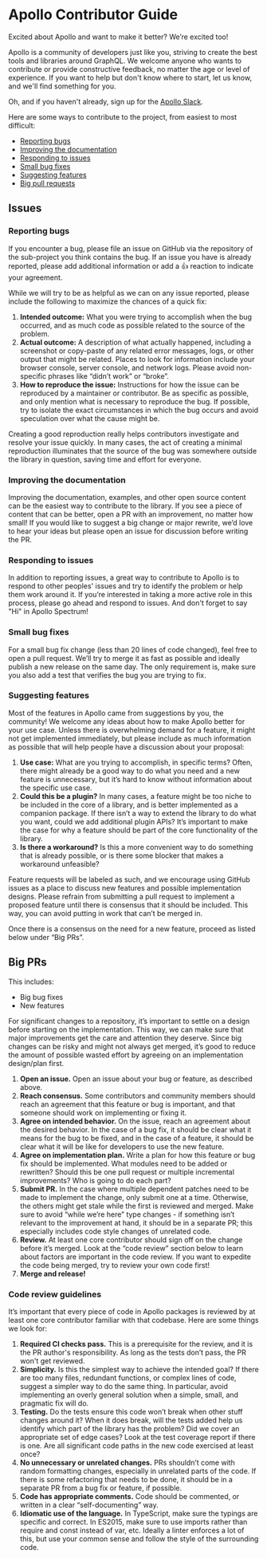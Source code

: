 # Apollo Contributor Guide

Excited about Apollo and want to make it better? We’re excited too!

Apollo is a community of developers just like you, striving to create the best tools and libraries around GraphQL. We welcome anyone who wants to contribute or provide constructive feedback, no matter the age or level of experience. If you want to help but don't know where to start, let us know, and we'll find something for you.

Oh, and if you haven't already, sign up for the [Apollo Slack](http://www.apollodata.com/#slack).

Here are some ways to contribute to the project, from easiest to most difficult:

* [Reporting bugs](#reporting-bugs)
* [Improving the documentation](#improving-the-documentation)
* [Responding to issues](#responding-to-issues)
* [Small bug fixes](#small-bug-fixes)
* [Suggesting features](#suggesting-features)
* [Big pull requests](#big-prs)

## Issues

### Reporting bugs

If you encounter a bug, please file an issue on GitHub via the repository of the sub-project you think contains the bug. If an issue you have is already reported, please add additional information or add a 👍 reaction to indicate your agreement.

While we will try to be as helpful as we can on any issue reported, please include the following to maximize the chances of a quick fix:

1. **Intended outcome:** What you were trying to accomplish when the bug occurred, and as much code as possible related to the source of the problem.
2. **Actual outcome:** A description of what actually happened, including a screenshot or copy-paste of any related error messages, logs, or other output that might be related. Places to look for information include your browser console, server console, and network logs. Please avoid non-specific phrases like “didn’t work” or “broke”.
3. **How to reproduce the issue:** Instructions for how the issue can be reproduced by a maintainer or contributor. Be as specific as possible, and only mention what is necessary to reproduce the bug. If possible, try to isolate the exact circumstances in which the bug occurs and avoid speculation over what the cause might be.

Creating a good reproduction really helps contributors investigate and resolve your issue quickly. In many cases, the act of creating a minimal reproduction illuminates that the source of the bug was somewhere outside the library in question, saving time and effort for everyone.

### Improving the documentation

Improving the documentation, examples, and other open source content can be the easiest way to contribute to the library. If you see a piece of content that can be better, open a PR with an improvement, no matter how small! If you would like to suggest a big change or major rewrite, we’d love to hear your ideas but please open an issue for discussion before writing the PR.

### Responding to issues

In addition to reporting issues, a great way to contribute to Apollo is to respond to other peoples' issues and try to identify the problem or help them work around it. If you’re interested in taking a more active role in this process, please go ahead and respond to issues. And don't forget to say "Hi" in Apollo Spectrum!

### Small bug fixes

For a small bug fix change (less than 20 lines of code changed), feel free to open a pull request. We’ll try to merge it as fast as possible and ideally publish a new release on the same day. The only requirement is, make sure you also add a test that verifies the bug you are trying to fix.

### Suggesting features

Most of the features in Apollo came from suggestions by you, the community! We welcome any ideas about how to make Apollo  better for your use case. Unless there is overwhelming demand for a feature, it might not get implemented immediately, but please include as much information as possible that will help people have a discussion about your proposal:

1. **Use case:** What are you trying to accomplish, in specific terms? Often, there might already be a good way to do what you need and a new feature is unnecessary, but it’s hard to know without information about the specific use case.
2. **Could this be a plugin?** In many cases, a feature might be too niche to be included in the core of a library, and is better implemented as a companion package. If there isn’t a way to extend the library to do what you want, could we add additional plugin APIs? It’s important to make the case for why a feature should be part of the core functionality of the library.
3. **Is there a workaround?** Is this a more convenient way to do something that is already possible, or is there some blocker that makes a workaround unfeasible?

Feature requests will be labeled as such, and we encourage using GitHub issues as a place to discuss new features and possible implementation designs. Please refrain from submitting a pull request to implement a proposed feature until there is consensus that it should be included. This way, you can avoid putting in work that can’t be merged in.

Once there is a consensus on the need for a new feature, proceed as listed below under “Big PRs”.

## Big PRs

This includes:

- Big bug fixes
- New features

For significant changes to a repository, it’s important to settle on a design before starting on the implementation. This way, we can make sure that major improvements get the care and attention they deserve. Since big changes can be risky and might not always get merged, it’s good to reduce the amount of possible wasted effort by agreeing on an implementation design/plan first.

1. **Open an issue.** Open an issue about your bug or feature, as described above.
2. **Reach consensus.** Some contributors and community members should reach an agreement that this feature or bug is important, and that someone should work on implementing or fixing it.
3. **Agree on intended behavior.** On the issue, reach an agreement about the desired behavior. In the case of a bug fix, it should be clear what it means for the bug to be fixed, and in the case of a feature, it should be clear what it will be like for developers to use the new feature.
4. **Agree on implementation plan.** Write a plan for how this feature or bug fix should be implemented. What modules need to be added or rewritten? Should this be one pull request or multiple incremental improvements? Who is going to do each part?
5. **Submit PR.** In the case where multiple dependent patches need to be made to implement the change, only submit one at a time. Otherwise, the others might get stale while the first is reviewed and merged. Make sure to avoid “while we’re here” type changes - if something isn’t relevant to the improvement at hand, it should be in a separate PR; this especially includes code style changes of unrelated code.
6. **Review.** At least one core contributor should sign off on the change before it’s merged. Look at the “code review” section below to learn about factors are important in the code review. If you want to expedite the code being merged, try to review your own code first!
7. **Merge and release!**

### Code review guidelines

It’s important that every piece of code in Apollo packages is reviewed by at least one core contributor familiar with that codebase. Here are some things we look for:

1. **Required CI checks pass.** This is a prerequisite for the review, and it is the PR author's responsibility. As long as the tests don’t pass, the PR won't get reviewed.
2. **Simplicity.** Is this the simplest way to achieve the intended goal? If there are too many files, redundant functions, or complex lines of code, suggest a simpler way to do the same thing. In particular, avoid implementing an overly general solution when a simple, small, and pragmatic fix will do.
3. **Testing.** Do the tests ensure this code won’t break when other stuff changes around it? When it does break, will the tests added help us identify which part of the library has the problem? Did we cover an appropriate set of edge cases? Look at the test coverage report if there is one. Are all significant code paths in the new code exercised at least once?
4. **No unnecessary or unrelated changes.** PRs shouldn’t come with random formatting changes, especially in unrelated parts of the code. If there is some refactoring that needs to be done, it should be in a separate PR from a bug fix or feature, if possible.
5. **Code has appropriate comments.** Code should be commented, or written in a clear “self-documenting” way.
6. **Idiomatic use of the language.** In TypeScript, make sure the typings are specific and correct. In ES2015, make sure to use imports rather than require and const instead of var, etc. Ideally a linter enforces a lot of this, but use your common sense and follow the style of the surrounding code.
